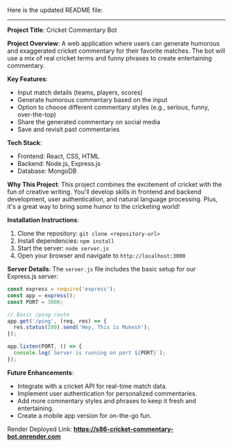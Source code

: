 Here is the updated README file:

---

**Project Title**: Cricket Commentary Bot

**Project Overview**: A web application where users can generate humorous and exaggerated cricket commentary for their favorite matches. The bot will use a mix of real cricket terms and funny phrases to create entertaining commentary.

**Key Features**:
- Input match details (teams, players, scores)
- Generate humorous commentary based on the input
- Option to choose different commentary styles (e.g., serious, funny, over-the-top)
- Share the generated commentary on social media
- Save and revisit past commentaries

**Tech Stack**:
- Frontend: React, CSS, HTML
- Backend: Node.js, Express.js
- Database: MongoDB

**Why This Project**: This project combines the excitement of cricket with the fun of creative writing. You'll develop skills in frontend and backend development, user authentication, and natural language processing. Plus, it's a great way to bring some humor to the cricketing world!

**Installation Instructions**:
1. Clone the repository: `git clone <repository-url>`
2. Install dependencies: `npm install`
3. Start the server: `node server.js`
4. Open your browser and navigate to `http://localhost:3000`

**Server Details**:
The `server.js` file includes the basic setup for our Express.js server:
```javascript
const express = require('express');
const app = express();
const PORT = 3000;

// Basic /ping route
app.get('/ping', (req, res) => {
  res.status(200).send('Hey, This is Mukesh');
});

app.listen(PORT, () => {
  console.log(`Server is running on port ${PORT}`);
});
```

**Future Enhancements**:
- Integrate with a cricket API for real-time match data.
- Implement user authentication for personalized commentaries.
- Add more commentary styles and phrases to keep it fresh and entertaining.
- Create a mobile app version for on-the-go fun.


Render Deployed Link: **https://s86-cricket-commentary-bot.onrender.com**